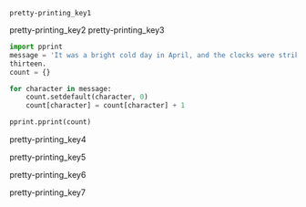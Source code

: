 ```ngMeta
pretty-printing_key1
```

pretty-printing_key2
pretty-printing_key3


```python
import pprint
message = 'It was a bright cold day in April, and the clocks were striking'
thirteen.
count = {}

for character in message:
    count.setdefault(character, 0)
    count[character] = count[character] + 1

pprint.pprint(count)
```
pretty-printing_key4



pretty-printing_key5


pretty-printing_key6



pretty-printing_key7

